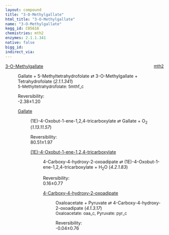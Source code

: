 ```yaml
---
layout: compound
title: "3-O-Methylgallate"
html_title: "3-O-Methylgallate"
name: "3-O-Methylgallate"
kegg_id: C05616
chemistries: mth2
enzymes: 2.1.1.341
native: false
bigg_id: 
indirect_via: 
---
```

<dl><dt class='rs-product'><a href='/compounds/C05616' class='link-dark' data-bs-toggle='tooltip' data-bs-html='true' data-bs-title='KEGG: C05616'>3-O-Methylgallate</a><span style='float: right; max-width: 40%'><a href='/chemistries/mth2' class='link-dark opacity-50' style='font-size: small; word-wrap: anywhere;'>mth2</a></span></dt><dd><p>Gallate + 5-Methyltetrahydrofolate &#8644; 3-O-Methylgallate + Tetrahydrofolate (<i>2.1.1.341</i>)<br /><span style='font-size: small;'><span data-bs-toggle='tooltip' data-bs-html='true' data-bs-title='KEGG: C00440'>5-Methyltetrahydrofolate</span>: 5mthf_c</span><br /><div class="reversibility_info">Reversibility: <div class="progress" style="flex-direction: row-reverse;"><div class="progress-bar bg-success" role="progressbar" style="width: 23.77%" aria-valuenow="-2.376556643554227" aria-valuemin="0" aria-valuemax="10"></div><div class="progress-bar bg-warning" role="progressbar" style="width: 11.96%" aria-valuenow="-2.376556643554227" aria-valuemin="0" aria-valuemax="10"></div></div><span>-2.38&plusmn;1.20</span><div class="progress"><div class="progress-bar bg-danger" role="progressbar" style="width: 0%" aria-valuenow="-2.376556643554227" aria-valuemin="0" aria-valuemax="10"></div></div></div></p><dl><dt><a href='/compounds/C01424' class='link-dark' data-bs-toggle='tooltip' data-bs-html='true' data-bs-title='KEGG: C01424'>Gallate</a><span style='float: right; max-width: 40%'><a href='/chemistries/None' class='link-dark opacity-50' style='font-size: small; word-wrap: anywhere;'></a></span></dt><dd><p>(1E)-4-Oxobut-1-ene-1,2,4-tricarboxylate &#8644; Gallate + O<sub>2</sub> (<i>1.13.11.57</i>)<br /><div class="reversibility_info">Reversibility: <div class="progress"><div class="progress-bar bg-success" role="progressbar" style="width: 0%" aria-valuenow="0" aria-valuemin="0" aria-valuemax="100"></div></div><span>80.51&plusmn;1.97</span><div class="progress"><div class="progress-bar bg-danger" role="progressbar" style="width: 805.08%" aria-valuenow="80.50799785247632" aria-valuemin="0" aria-valuemax="10"></div></div></div></p><dl><dt><a href='/compounds/C04434' class='link-dark' data-bs-toggle='tooltip' data-bs-html='true' data-bs-title='KEGG: C04434'>(1E)-4-Oxobut-1-ene-1,2,4-tricarboxylate</a><span style='float: right; max-width: 40%'><a href='/chemistries/None' class='link-dark opacity-50' style='font-size: small; word-wrap: anywhere;'></a></span></dt><dd><p>4-Carboxy-4-hydroxy-2-oxoadipate &#8644; (1E)-4-Oxobut-1-ene-1,2,4-tricarboxylate + H<sub>2</sub>O (<i>4.2.1.83</i>)<br /><div class="reversibility_info">Reversibility: <div class="progress"><div class="progress-bar bg-success" role="progressbar" style="width: 0%" aria-valuenow="0" aria-valuemin="0" aria-valuemax="100"></div></div><span>0.16&plusmn;0.77</span><div class="progress"><div class="progress-bar bg-danger" role="progressbar" style="width: 1.62%" aria-valuenow="0.16156512177887322" aria-valuemin="0" aria-valuemax="10"></div><div class="progress-bar bg-warning" role="progressbar" style="width: 7.70%" aria-valuenow="0.16156512177887322" aria-valuemin="0" aria-valuemax="10"></div></div></div></p><dl><dt><a href='/compounds/C04115' class='link-dark' data-bs-toggle='tooltip' data-bs-html='true' data-bs-title='KEGG: C04115'>4-Carboxy-4-hydroxy-2-oxoadipate</a><span style='float: right; max-width: 40%'><a href='/chemistries/None' class='link-dark opacity-50' style='font-size: small; word-wrap: anywhere;'></a></span></dt><dd><p>Oxaloacetate + Pyruvate &#8644; 4-Carboxy-4-hydroxy-2-oxoadipate (<i>4.1.3.17</i>)<br /><span style='font-size: small;'><span data-bs-toggle='tooltip' data-bs-html='true' data-bs-title='KEGG: C00036'>Oxaloacetate</span>: oaa_c, <span data-bs-toggle='tooltip' data-bs-html='true' data-bs-title='KEGG: C00022'>Pyruvate</span>: pyr_c</span><br /><div class="reversibility_info">Reversibility: <div class="progress" style="flex-direction: row-reverse;"><div class="progress-bar bg-success" role="progressbar" style="width: 0.35%" aria-valuenow="-0.03548514034053851" aria-valuemin="0" aria-valuemax="10"></div><div class="progress-bar bg-warning" role="progressbar" style="width: 7.56%" aria-valuenow="-0.03548514034053851" aria-valuemin="0" aria-valuemax="10"></div></div><span>-0.04&plusmn;0.76</span><div class="progress"><div class="progress-bar bg-danger" role="progressbar" style="width: 0%" aria-valuenow="-0.03548514034053851" aria-valuemin="0" aria-valuemax="10"></div></div></div></p><dl></dl></dd></dl></dd></dl></dd></dl></dd></dl>